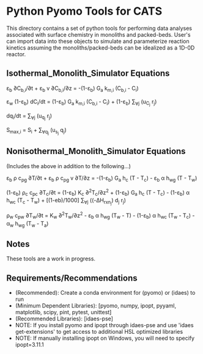Python Pyomo Tools for CATS
=====

This directory contains a set of python tools for performing data analyses associated with surface chemistry in monoliths and packed-beds. User's can import data into these objects to simulate and parameterize reaction kinetics assuming the monoliths/packed-beds can be idealized as a 1D-0D reactor.

Isothermal_Monolith_Simulator Equations
-----

&epsilon;<sub>b</sub> &part;C<sub>b,i</sub>/&part;t + &epsilon;<sub>b</sub> v &part;C<sub>b,i</sub>/&part;z = -(1-&epsilon;<sub>b</sub>) G<sub>a</sub> k<sub>m,i</sub> (C<sub>b,i</sub> - C<sub>i</sub>)

&epsilon;<sub>w</sub> (1-&epsilon;<sub>b</sub>) dC<sub>i</sub>/dt = (1-&epsilon;<sub>b</sub>) G<sub>a</sub> k<sub>m,i</sub> (C<sub>b,i</sub> - C<sub>i</sub>) + (1-&epsilon;<sub>b</sub>) <span>&sum;</span><sub>&forall;j</sub> (u<sub>C<sub>j</sub></sub> r<sub>j</sub>)

dq<sub>i</sub>/dt = <span>&sum;</span><sub>&forall;j</sub> (u<sub>q<sub>j</sub></sub> r<sub>j</sub>)

S<sub>max,i</sub> = S<sub>i</sub> + <span>&sum;</span><sub>&forall;q<sub>j</sub></sub> (u<sub>s<sub>j</sub></sub> q<sub>j</sub>)


Nonisothermal_Monolith_Simulator Equations
-----

(Includes the above in addition to the following...)

&epsilon;<sub>b</sub> &rho; c<sub>pg</sub> &part;T/&part;t + &epsilon;<sub>b</sub> &rho; c<sub>pg</sub> v &part;T/&part;z = -(1-&epsilon;<sub>b</sub>) G<sub>a</sub> h<sub>c</sub> (T - T<sub>c</sub>) - &epsilon;<sub>b</sub> &alpha; h<sub>wg</sub> (T - T<sub>w</sub>)

(1-&epsilon;<sub>b</sub>) &rho;<sub>c</sub> c<sub>pc</sub> &part;T<sub>c</sub>/&part;t = (1-&epsilon;<sub>b</sub>) K<sub>c</sub> &part;<sup>2</sup>T<sub>c</sub>/&part;z<sup>2</sup> + (1-&epsilon;<sub>b</sub>) G<sub>a</sub> h<sub>c</sub> (T - T<sub>c</sub>) - (1-&epsilon;<sub>b</sub>) &alpha; h<sub>wc</sub> (T<sub>c</sub> - T<sub>w</sub>) + [(1-eb)/1000]  <span>&sum;</span><sub>&forall;j</sub> ((-&Delta;H<sub>rxn<sub>j</sub></sub>) d<sub>j</sub> r<sub>j</sub>)

&rho;<sub>w</sub> c<sub>pw</sub> &part;T<sub>w</sub>/&part;t = K<sub>w</sub> &part;<sup>2</sup>T<sub>w</sub>/&part;z<sup>2</sup> - &epsilon;<sub>b</sub> &alpha; h<sub>wg</sub> (T<sub>w</sub> - T) - (1-&epsilon;<sub>b</sub>) &alpha; h<sub>wc</sub> (T<sub>w</sub> - T<sub>c</sub>) - &alpha;<sub>w</sub> h<sub>wg</sub> (T<sub>w</sub> - T<sub>a</sub>)


Notes
-----

These tools are a work in progress.

Requirements/Recommendations
-----
- (Recommended): Create a conda environment for (pyomo) or (idaes) to run
- (Minimum Dependent Libraries): [pyomo, numpy, ipopt, pyyaml, matplotlib, scipy, pint, pytest, unittest]
- (Recommended Libraries): [idaes-pse]
- NOTE: If you install pyomo and ipopt through idaes-pse and use 'idaes get-extensions' to get access to additional HSL optimized libraries
- NOTE: If manually installing ipopt on Windows, you will need to specify ipopt=3.11.1
